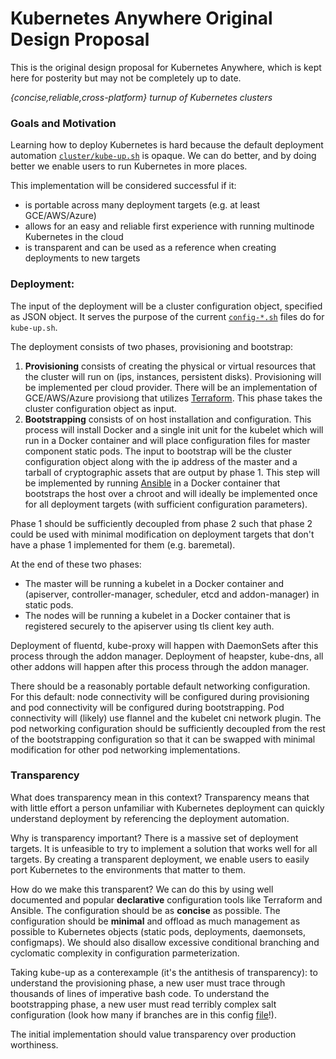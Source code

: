 # Kubernetes Anywhere Original Design Proposal

This is the original design proposal for Kubernetes Anywhere, which is kept here for posterity but may not be completely up to date.

*{concise,reliable,cross-platform} turnup of Kubernetes clusters*

### Goals and Motivation

Learning how to deploy Kubernetes is hard because the default deployment automation [`cluster/kube-up.sh`](https://github.com/kubernetes/kubernetes/blob/master/cluster/kube-up.sh) is opaque. We can do better, and by doing better we enable users to run Kubernetes in more places.

This implementation will be considered successful if it:
  * is portable across many deployment targets (e.g. at least GCE/AWS/Azure)
  * allows for an easy and reliable first experience with running multinode Kubernetes in the cloud
  * is transparent and can be used as a reference when creating deployments to new targets

### Deployment:

The input of the deployment will be a cluster configuration object, specified as JSON object. It serves the purpose of the current [`config-*.sh`](https://github.com/kubernetes/kubernetes/blob/master/cluster/gce/config-default.sh) files do for `kube-up.sh`.

The deployment consists of two phases, provisioning and bootstrap:

  1. **Provisioning** consists of creating the physical or virtual resources that the cluster will run on (ips, instances, persistent disks). Provisioning will be implemented per cloud provider. There will be an implementation of GCE/AWS/Azure provisiong that utilizes [Terraform](https://www.terraform.io/). This phase takes the cluster configuration object as input.
  2. **Bootstrapping** consists of on host installation and configuration. This process will install Docker and a single init unit for the kubelet which will run in a Docker container and will place configuration files for master component static pods. The input to bootstrap will be the cluster configuration object along with the ip address of the master and a tarball of cryptographic assets that are output by phase 1. This step will be implemented by running [Ansible](http://docs.ansible.com/) in a Docker container that bootstraps the host over a chroot and will ideally be implemented once for all deployment targets (with sufficient configuration parameters).

Phase 1 should be sufficiently decoupled from phase 2 such that phase 2 could be used with minimal modification on deployment targets that don't have a phase 1 implemented for them (e.g. baremetal).

At the end of these two phases:
  * The master will be running a kubelet in a Docker container and (apiserver, controller-manager, scheduler, etcd and addon-manager) in static pods.
  * The nodes will be running a kubelet in a Docker container that is registered securely to the apiserver using tls client key auth.

Deployment of fluentd, kube-proxy will happen with DaemonSets after this process through the addon manager. Deployment of heapster, kube-dns, all other addons will happen after this process through the addon manager.

There should be a reasonably portable default networking configuration. For this default: node connectivity will be configured during provisioning and pod connectivity will be configured during bootstrapping. Pod connectivity will (likely) use flannel and the kubelet cni network plugin. The pod networking configuration should be sufficiently decoupled from the rest of the bootstrapping configuration so that it can be swapped with minimal modification for other pod networking implementations.

### Transparency

What does transparency mean in this context? Transparency means that with little effort a person unfamiliar with Kubernetes deployment can quickly understand deployment by referencing the deployment automation.

Why is transparency important? There is a massive set of deployment targets. It is unfeasible to try to implement a solution that works well for all targets. By creating a transparent deployment, we enable users to easily port Kubernetes to the environments that matter to them.

How do we make this transparent? We can do this by using well documented and popular **declarative** configuration tools like Terraform and Ansible. The configuration should be as **concise** as possible. The configuration should be **minimal** and offload as much management as possible to Kubernetes objects (static pods, deployments, daemonsets, configmaps). We should also disallow excessive conditional branching and cyclomatic complexity in configuration parmeterization.

Taking kube-up as a conterexample (it's the antithesis of transparency): to understand the provisioning phase, a new user must trace through thousands of lines of imperative bash code. To understand the bootstrapping phase, a new user must read terribly complex salt configuration (look how many if branches are in this config [file](https://github.com/kubernetes/kubernetes/blob/master/cluster/saltbase/salt/docker/init.sls)!).

The initial implementation should value transparency over production worthiness.
